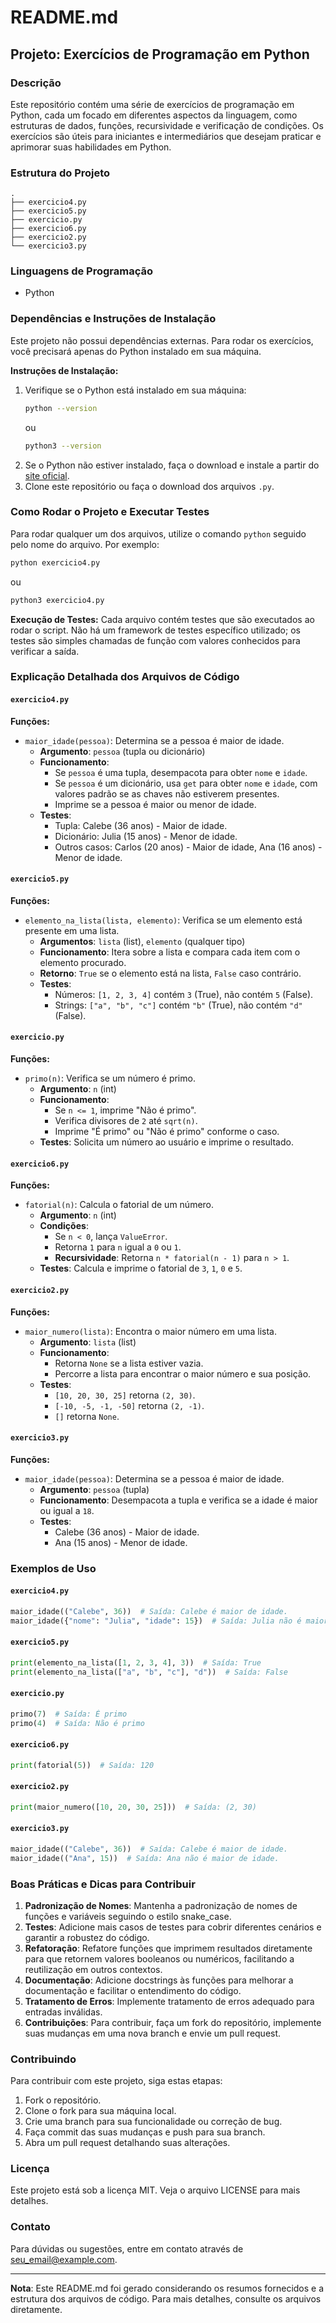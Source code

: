 # README.md

## Projeto: Exercícios de Programação em Python

### Descrição
Este repositório contém uma série de exercícios de programação em Python, cada um focado em diferentes aspectos da linguagem, como estruturas de dados, funções, recursividade e verificação de condições. Os exercícios são úteis para iniciantes e intermediários que desejam praticar e aprimorar suas habilidades em Python.

### Estrutura do Projeto
```
.
├── exercicio4.py
├── exercicio5.py
├── exercicio.py
├── exercicio6.py
├── exercicio2.py
└── exercicio3.py
```

### Linguagens de Programação
- Python

### Dependências e Instruções de Instalação
Este projeto não possui dependências externas. Para rodar os exercícios, você precisará apenas do Python instalado em sua máquina.

**Instruções de Instalação:**
1. Verifique se o Python está instalado em sua máquina:
   ```bash
   python --version
   ```
   ou
   ```bash
   python3 --version
   ```
2. Se o Python não estiver instalado, faça o download e instale a partir do [site oficial](https://www.python.org/downloads/).
3. Clone este repositório ou faça o download dos arquivos `.py`.

### Como Rodar o Projeto e Executar Testes
Para rodar qualquer um dos arquivos, utilize o comando `python` seguido pelo nome do arquivo. Por exemplo:
```bash
python exercicio4.py
```
ou
```bash
python3 exercicio4.py
```

**Execução de Testes:**
Cada arquivo contém testes que são executados ao rodar o script. Não há um framework de testes específico utilizado; os testes são simples chamadas de função com valores conhecidos para verificar a saída.

### Explicação Detalhada dos Arquivos de Código

#### `exercicio4.py`
**Funções:**
- `maior_idade(pessoa)`: Determina se a pessoa é maior de idade.
  - **Argumento**: `pessoa` (tupla ou dicionário)
  - **Funcionamento**:
    - Se `pessoa` é uma tupla, desempacota para obter `nome` e `idade`.
    - Se `pessoa` é um dicionário, usa `get` para obter `nome` e `idade`, com valores padrão se as chaves não estiverem presentes.
    - Imprime se a pessoa é maior ou menor de idade.
  - **Testes**:
    - Tupla: Calebe (36 anos) - Maior de idade.
    - Dicionário: Julia (15 anos) - Menor de idade.
    - Outros casos: Carlos (20 anos) - Maior de idade, Ana (16 anos) - Menor de idade.

#### `exercicio5.py`
**Funções:**
- `elemento_na_lista(lista, elemento)`: Verifica se um elemento está presente em uma lista.
  - **Argumentos**: `lista` (list), `elemento` (qualquer tipo)
  - **Funcionamento**: Itera sobre a lista e compara cada item com o elemento procurado.
  - **Retorno**: `True` se o elemento está na lista, `False` caso contrário.
  - **Testes**:
    - Números: `[1, 2, 3, 4]` contém `3` (True), não contém `5` (False).
    - Strings: `["a", "b", "c"]` contém `"b"` (True), não contém `"d"` (False).

#### `exercicio.py`
**Funções:**
- `primo(n)`: Verifica se um número é primo.
  - **Argumento**: `n` (int)
  - **Funcionamento**:
    - Se `n <= 1`, imprime "Não é primo".
    - Verifica divisores de `2` até `sqrt(n)`.
    - Imprime "É primo" ou "Não é primo" conforme o caso.
  - **Testes**: Solicita um número ao usuário e imprime o resultado.

#### `exercicio6.py`
**Funções:**
- `fatorial(n)`: Calcula o fatorial de um número.
  - **Argumento**: `n` (int)
  - **Condições**:
    - Se `n < 0`, lança `ValueError`.
    - Retorna `1` para `n` igual a `0` ou `1`.
    - **Recursividade**: Retorna `n * fatorial(n - 1)` para `n > 1`.
  - **Testes**: Calcula e imprime o fatorial de `3`, `1`, `0` e `5`.

#### `exercicio2.py`
**Funções:**
- `maior_numero(lista)`: Encontra o maior número em uma lista.
  - **Argumento**: `lista` (list)
  - **Funcionamento**:
    - Retorna `None` se a lista estiver vazia.
    - Percorre a lista para encontrar o maior número e sua posição.
  - **Testes**:
    - `[10, 20, 30, 25]` retorna `(2, 30)`.
    - `[-10, -5, -1, -50]` retorna `(2, -1)`.
    - `[]` retorna `None`.

#### `exercicio3.py`
**Funções:**
- `maior_idade(pessoa)`: Determina se a pessoa é maior de idade.
  - **Argumento**: `pessoa` (tupla)
  - **Funcionamento**: Desempacota a tupla e verifica se a idade é maior ou igual a `18`.
  - **Testes**: 
    - Calebe (36 anos) - Maior de idade.
    - Ana (15 anos) - Menor de idade.

### Exemplos de Uso

#### `exercicio4.py`
```python
maior_idade(("Calebe", 36))  # Saída: Calebe é maior de idade.
maior_idade({"nome": "Julia", "idade": 15})  # Saída: Julia não é maior de idade.
```

#### `exercicio5.py`
```python
print(elemento_na_lista([1, 2, 3, 4], 3))  # Saída: True
print(elemento_na_lista(["a", "b", "c"], "d"))  # Saída: False
```

#### `exercicio.py`
```python
primo(7)  # Saída: É primo
primo(4)  # Saída: Não é primo
```

#### `exercicio6.py`
```python
print(fatorial(5))  # Saída: 120
```

#### `exercicio2.py`
```python
print(maior_numero([10, 20, 30, 25]))  # Saída: (2, 30)
```

#### `exercicio3.py`
```python
maior_idade(("Calebe", 36))  # Saída: Calebe é maior de idade.
maior_idade(("Ana", 15))  # Saída: Ana não é maior de idade.
```

### Boas Práticas e Dicas para Contribuir

1. **Padronização de Nomes**: Mantenha a padronização de nomes de funções e variáveis seguindo o estilo snake_case.
2. **Testes**: Adicione mais casos de testes para cobrir diferentes cenários e garantir a robustez do código.
3. **Refatoração**: Refatore funções que imprimem resultados diretamente para que retornem valores booleanos ou numéricos, facilitando a reutilização em outros contextos.
4. **Documentação**: Adicione docstrings às funções para melhorar a documentação e facilitar o entendimento do código.
5. **Tratamento de Erros**: Implemente tratamento de erros adequado para entradas inválidas.
6. **Contribuições**: Para contribuir, faça um fork do repositório, implemente suas mudanças em uma nova branch e envie um pull request.

### Contribuindo
Para contribuir com este projeto, siga estas etapas:
1. Fork o repositório.
2. Clone o fork para sua máquina local.
3. Crie uma branch para sua funcionalidade ou correção de bug.
4. Faça commit das suas mudanças e push para sua branch.
5. Abra um pull request detalhando suas alterações.

### Licença
Este projeto está sob a licença MIT. Veja o arquivo LICENSE para mais detalhes.

### Contato
Para dúvidas ou sugestões, entre em contato através de [seu_email@example.com](mailto:seu_email@example.com).

---

**Nota**: Este README.md foi gerado considerando os resumos fornecidos e a estrutura dos arquivos de código. Para mais detalhes, consulte os arquivos diretamente.